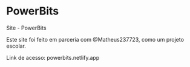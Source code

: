 # PowerBits
 Site - PowerBits
 
 Este site foi feito em parceria com @Matheus237723, como um projeto escolar.
 
 Link de acesso: powerbits.netlify.app
